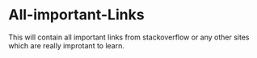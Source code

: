 # All-important-Links
This will contain all important links from stackoverflow or any other sites which are really improtant to learn.
